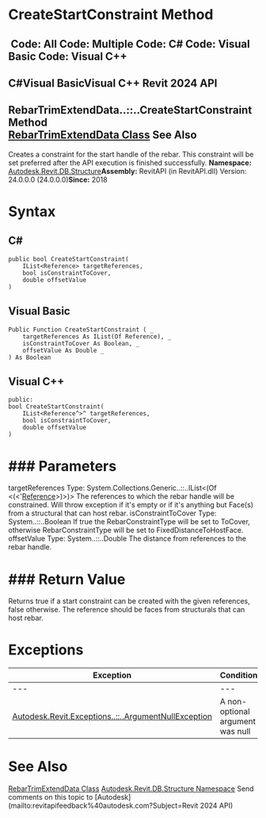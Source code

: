 # CreateStartConstraint Method

﻿
 Code: All Code: Multiple Code: C# Code: Visual Basic Code: Visual C++   
---  
C#Visual BasicVisual C++
Revit 2024 API  
---  
RebarTrimExtendData..::..CreateStartConstraint Method   
[RebarTrimExtendData Class](980b816d-dc7e-7550-3e37-61482516b5ab.md "RebarTrimExtendData Class") See Also  
---  
Creates a constraint for the start handle of the rebar. This constraint will be set preferred after the API execution is finished successfully. 
**Namespace:** [Autodesk.Revit.DB.Structure](d586b341-f687-9d90-e96d-255806b7d4fc.md "Autodesk.Revit.DB.Structure Namespace")**Assembly:** RevitAPI (in RevitAPI.dll) Version: 24.0.0.0 (24.0.0.0)**Since:** 2018 
# Syntax
C#  
---  
```text
public bool CreateStartConstraint(
	IList<Reference> targetReferences,
	bool isConstraintToCover,
	double offsetValue
)
```
  
Visual Basic  
---  
```text
Public Function CreateStartConstraint ( _
	targetReferences As IList(Of Reference), _
	isConstraintToCover As Boolean, _
	offsetValue As Double _
) As Boolean
```
  
Visual C++  
---  
```text
public:
bool CreateStartConstraint(
	IList<Reference^>^ targetReferences, 
	bool isConstraintToCover, 
	double offsetValue
)
```
  
# ### Parameters
targetReferences
    Type: System.Collections.Generic..::..IList<(Of <(<'[Reference](d28155ae-817b-1f31-9c3f-c9c6a28acc0d.md "Reference Class")>)>)> The references to which the rebar handle will be constrained. Will throw exception if it's empty or if it's anything but Face(s) from a structural that can host rebar. 
isConstraintToCover
    Type: System..::..Boolean If true the RebarConstraintType will be set to ToCover, otherwise RebarConstraintType will be set to FixedDistanceToHostFace. 
offsetValue
    Type: System..::..Double The distance from references to the rebar handle. 
# ### Return Value
Returns true if a start constraint can be created with the given references, false otherwise. The reference should be faces from structurals that can host rebar. 
# Exceptions
| Exception | Condition |
| --- | --- |
| --- | --- |
| [Autodesk.Revit.Exceptions..::..ArgumentNullException](631e1424-60f4-929b-4e52-dda9dcd26316.md "ArgumentNullException Class") | A non-optional argument was null |

# See Also
[RebarTrimExtendData Class](980b816d-dc7e-7550-3e37-61482516b5ab.md "RebarTrimExtendData Class")
[Autodesk.Revit.DB.Structure Namespace](d586b341-f687-9d90-e96d-255806b7d4fc.md "Autodesk.Revit.DB.Structure Namespace")
Send comments on this topic to [Autodesk](mailto:revitapifeedback%40autodesk.com?Subject=Revit 2024 API)